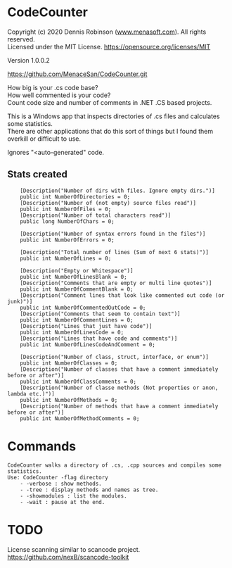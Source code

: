 # CodeCounter
Copyright (c) 2020 Dennis Robinson (www.menasoft.com). All rights reserved.  
Licensed under the MIT License. https://opensource.org/licenses/MIT

Version 1.0.0.2

https://github.com/MenaceSan/CodeCounter.git

How big is your .cs code base?<br />
How well commented is your code?<br />
Count code size and number of comments in .NET .CS based projects.<br />

This is a Windows app that inspects directories of .cs files and calculates some statistics.<br />
There are other applications that do this sort of things but I found them overkill or difficult to use.

Ignores "<auto-generated" code.

## Stats created

        [Description("Number of dirs with files. Ignore empty dirs.")]
        public int NumberOfDirectories = 0;
        [Description("Number of (not empty) source files read")]
        public int NumberOfFiles = 0;      
        [Description("Number of total characters read")]
        public long NumberOfChars = 0;      

        [Description("Number of syntax errors found in the files")]
        public int NumberOfErrors = 0;

        [Description("Total number of lines (Sum of next 6 stats)")]
        public int NumberOfLines = 0;      

        [Description("Empty or Whitespace")]
        public int NumberOfLinesBlank = 0;
        [Description("Comments that are empty or multi line quotes")]
        public int NumberOfCommentBlank = 0;
        [Description("Comment lines that look like commented out code (or junk)")]
        public int NumberOfCommentedOutCode = 0; 
        [Description("Comments that seem to contain text")]
        public int NumberOfCommentLines = 0;
        [Description("Lines that just have code")]
        public int NumberOfLinesCode = 0; 
        [Description("Lines that have code and comments")]
        public int NumberOfLinesCodeAndComment = 0;

        [Description("Number of class, struct, interface, or enum")]
        public int NumberOfClasses = 0;
        [Description("Number of classes that have a comment immediately before or after")]
        public int NumberOfClassComments = 0;
        [Description("Number of classe methods (Not properties or anon, lambda etc.)")]
        public int NumberOfMethods = 0;
        [Description("Number of methods that have a comment immediately before or after")]
        public int NumberOfMethodComments = 0;


# Commands
 
    CodeCounter walks a directory of .cs, .cpp sources and compiles some statistics.
    Use: CodeCounter -flag directory
        - -verbose : show methods.
        - -tree : display methods and names as tree.
        - -showmodules : list the modules.
        - -wait : pause at the end.


# TODO

License scanning similar to scancode project. https://github.com/nexB/scancode-toolkit


